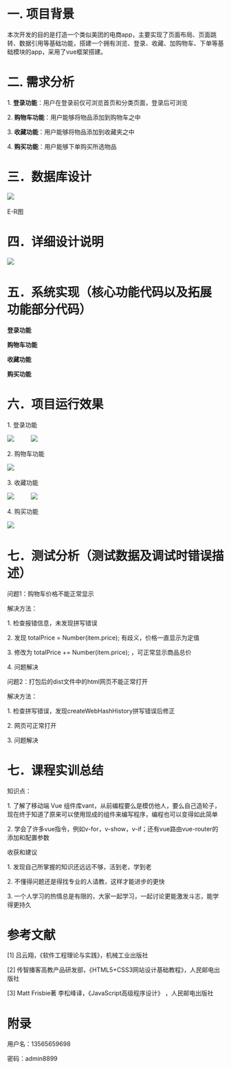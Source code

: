 # 一. **项目背景**

本次开发的目的是打造一个类似美团的电商app，主要实现了页面布局、页面跳转、数据引用等基础功能，搭建一个拥有浏览、登录、收藏、加购物车、下单等基础模块的app，采用了vue框架搭建。

# 二. **需求分析**

1. **登录功能**：用户在登录前仅可浏览首页和分类页面，登录后可浏览

2. **购物车功能**：用户能够将物品添加到购物车之中

3. **收藏功能**：用户能够将物品添加到收藏夹之中

4. **购买功能**：用户能够下单购买所选物品

# **三．数据库设计**

![](file:///C:\Users\djm\AppData\Local\Temp\ksohtml14632\wps1.jpg) 

E-R图

# **四．详细设计说明**

![](file:///C:\Users\djm\AppData\Local\Temp\ksohtml14632\wps2.jpg) 

# 五．**系统实现（核心功能代码以及拓展功能部分代码）**

**登录功能**

<script>

import { ref } from "vue";

import axios from "axios";

import { Toast } from "vant";

import router from "@/router";

export default {

  setup() {

    const username = ref("");

    const password = ref("");

    const onSubmit = (values) => {

      console.log("submit", values);

      axios({

        method: "POST",

        url: "http://47.115.51.185/api/login",

        data: {

          account: values.username,

          password: values.password,

        },

      }).then(function (res) {

        if (res.data.status == 200) {

          console.log("密码输入正确");

          Toast("登录成功，请稍后");

          router.push({

                path:"/my"

          });

          localStorage.setItem("token", res.data.token);

          }else if (res.data.status == 400) {

          Toast("账号密码输入错误，请重输入");

        }

      });

    };

    return {

      username,

      password,

      onSubmit,

    };

  },

};

</script>

**购物车功能**

<script>

import { ref, computed } from "vue";

import { useStore } from "vuex";

import { useRouter } from "vue-router";

export default {

  name: "cart",

  setup() {

    var router=useRouter()

    var store = useStore();

    var cartListData = ref(store.state.cartList);

    // console.log(cartListData.value.length)

    var getTotal = computed(function () {

      var totalPrice = 0;

      cartListData.value.forEach(function (item) {

        totalPrice += Number(item.price);

      });

      return totalPrice;

    });

    console.log(getTotal.value);

    // console.log("cartListData=>",cartListData)

    // console.log("cartListData.value",cartListData.value)

    // console.log(getTotal.value)

    var del = function (index) {

      console.log("你正在点击删除按钮");

      console.log(index);

      cartListData.value.splice(index, 1);

    };

    var goDetail = function (item) {

      console.log("你在点击跳转");

      var detail = JSON.stringify(item);

      console.log(item.store_name);

      router.push({

        path: "/detail",

        query: {

          detail,

        },

      });

    };

    return {

      cartListData,

      getTotal,

      del,

      goDetail,

    };

  },

};

</script>

**收藏功能**

<script>

import {ref,computed}from "vue"

import { useStore } from "vuex";

import { useRouter } from "vue-router";

export default {

    name:"cart",

    setup(){

        var router=useRouter()

        var store=useStore()

        var collectListData = ref(store.state.collectList);

//计算购物车总价

var getTotal=computed(function(){

    var totalPrice = 0

    collectListData.value.forEach(function(item){

  totalPrice += Number(item.price)

})

return totalPrice

})

console.log(getTotal.value)

var del=function(index){

console.log(index)

collectListData.value.splice(index,1)

}

 var goDetail=function(item){

        console.log("你在点击跳转");

var detail=JSON.stringify(item)

        console.log(item.store_name);

        router.push({

            path:"/detail",

            query:{

             detail

            }

        })

    }

        return{

            collectListData,

            getTotal,

            del,

            goDetail

        }

    }

}

</script>

**购买功能**

<script>

import { useRoute } from 'vue-router'

import { ref,computed } from 'vue'

import { Toast } from 'vant'

export default{

    setup(){

        var num = ref(1)

        var route = useRoute()

         var  goBack = function(){

    history.back()

 }

 var orderDetail = JSON.parse(route.query.detail)

 console.log(orderDetail)

 var add = function(){

    num.value ++

 }

 var sub = function(){

    num.value --

    if(num.value < 1){

        num.value = 1

        Toast("再减就没有了")

    }

 }

  return{

    goBack,orderDetail,add,num,sub

  }

 }

}

</script>

# 六．**项目运行效果**

1. 登录功能

![](file:///C:\Users\djm\AppData\Local\Temp\ksohtml14632\wps3.jpg)          ![](file:///C:\Users\djm\AppData\Local\Temp\ksohtml14632\wps4.jpg)

2. 购物车功能

![](file:///C:\Users\djm\AppData\Local\Temp\ksohtml14632\wps5.jpg) 

3. 收藏功能

![](file:///C:\Users\djm\AppData\Local\Temp\ksohtml14632\wps6.jpg)          ![](file:///C:\Users\djm\AppData\Local\Temp\ksohtml14632\wps7.jpg)

4. 购买功能

![](file:///C:\Users\djm\AppData\Local\Temp\ksohtml14632\wps8.jpg) 

# **七．测试分析（测试数据及调试时错误描述）**

问题1：购物车价格不能正常显示

解决方法：

1. 检查报错信息，未发现拼写错误

2. 发现 totalPrice = Number(item.price); 有歧义，价格一直显示为定值

3. 修改为 totalPrice += Number(item.price); ，可正常显示商品总价

4. 问题解决

问题2：打包后的dist文件中的html网页不能正常打开

解决方法：

1. 检查拼写错误，发现createWebHashHistory拼写错误后修正

2. 网页可正常打开

3. 问题解决

# 七．**课程实训总结**

知识点：

1. 了解了移动端 Vue 组件库vant，从前编程要么是模仿他人，要么自己造轮子，现在终于知道了原来可以使用现成的组件来编写程序，编程也可以变得如此简单

2. 学会了许多vue指令，例如v-for，v-show，v-if；还有vue路由vue-router的添加和配置参数

收获和建议

1. 发现自己所掌握的知识还远远不够，活到老，学到老

2. 不懂得问题还是得找专业的人请教，这样才能进步的更快

3. 一个人学习的热情总是有限的，大家一起学习，一起讨论更能激发斗志，能学得更持久

# **参考文献**

[1] 吕云翔，《软件工程理论与实践》，机械工业出版社

[2] 传智播客高教产品研发部，《HTML5+CSS3网站设计基础教程》，人民邮电出版社

[3] Matt Frisbie著 李松峰译，《JavaScript高级程序设计》 ，人民邮电出版社

# **附录**

用户名：13565659698

密码：admin8899